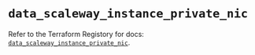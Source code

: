 # `data_scaleway_instance_private_nic`

Refer to the Terraform Registory for docs: [`data_scaleway_instance_private_nic`](https://registry.terraform.io/providers/scaleway/scaleway/2.18.0/docs/data-sources/instance_private_nic).
